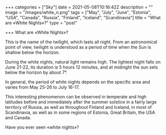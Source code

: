 +++
categories = ["Sky"]
date = 2021-05-08T10:16:42Z
description = ""
image = "/images/white_n.png"
tags = ["May", "July", "June", "Estonia", "USA", "Canada", "Russia", "Finland", "Iceland", "Scandinavia"]
title = "What are «White Nights»?"
type = "post"

+++
What are «White Nights»?

This is the name of the twilight, which lasts all night. From an astronomical point of view, twilight is understood as a period of time when the Sun is shallow below the horizon.

During the white nights, natural light remains high. The lightest night falls on June 21-22, its duration is 5 hours 12 minutes, and at midnight the sun sets below the horizon by about 7°.

In general, the period of white nights depends on the specific area and varies from May 25-26 to July 16-17.

This interesting phenomenon can be observed in temperate and high latitudes before and immediately after the summer solstice in a fairly large territory of Russia, as well as throughout Finland and Iceland, in most of Scandinavia, as well as in some regions of Estonia, Great Britain, the USA and Canada.

Have you ever seen «white nights»?